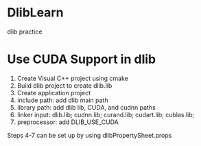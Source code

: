 # DlibLearn
dlib practice

# Use CUDA Support in dlib

1. Create Visual C++ project using cmake
2. Build dlib project to create dlib.lib
3. Create application project
4. include path: add dlib main path
5. library path: add dlib lib, CUDA, and cudnn paths
6. linker input: dlib.lib; cudnn.lib; curand.lib; cudart.lib; cublas.lib;
7. preprocessor: add DLIB_USE_CUDA 

Steps 4-7 can be set up by using dlibPropertySheet.props